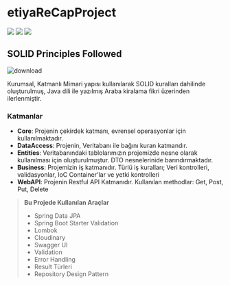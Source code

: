 # etiyaReCapProject

![](https://img.shields.io/badge/Java-ED8B00?style=for-the-badge&logo=java&logoColor=white)
![](https://img.shields.io/badge/Spring-6DB33F?style=for-the-badge&logo=spring&logoColor=white)
![](https://img.shields.io/badge/PostgreSQL-316192?style=for-the-badge&logo=postgresql&logoColor=white)

## SOLID Principles Followed

![download](https://user-images.githubusercontent.com/77414874/114268077-e9a0a500-9a07-11eb-88c7-731afadb3b05.jpg)

Kurumsal, Katmanlı Mimari yapısı kullanılarak SOLID kuralları dahilinde oluşturulmuş, Java dili ile yazılmış Araba kiralama fikri üzerinden ilerlenmiştir.

### Katmanlar

- **Core**: Projenin çekirdek katmanı, evrensel operasyonlar için kullanılmaktadır.
- **DataAccess**: Projenin, Veritabanı ile bağını kuran katmandır.
- **Entities**: Veritabanındaki tablolarımızın projemizde nesne olarak kullanılması için oluşturulmuştur. DTO nesnelerinide
  barındırmaktadır.
- **Business**: Projemizin iş katmanıdır. Türlü iş kuralları; Veri kontrolleri, validasyonlar, IoC Container'lar ve yetki
  kontrolleri
- **WebAPI**: Projenin Restful API Katmanıdır. Kullanılan methodlar: Get, Post, Put, Delete

>**Bu Projede Kullanılan Araçlar**
>* Spring Data JPA
>* Spring Boot Starter Validation
>* Lombok
>* Cloudinary
>* Swagger UI
>* Validation
>* Error Handling
>* Result Türleri
>* Repository Design Pattern

